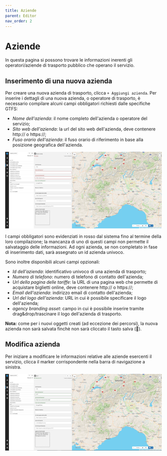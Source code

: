 ```yaml
---
title: Aziende
parent: Editor
nav_order: 2
---
```


# Aziende

In questa pagina si possono trovare le informazioni inerenti gli operatori/aziende di trasporto pubblico che operano il servizio.

## Inserimento di una nuova azienda

Per creare una nuova azienda di trasporto, clicca `+ Aggiungi azienda`.
Per inserire i dettagli di una nuova azienda, o operatore di trasporto, è necessario compilare alcuni campi obbligatori richiesti dalle specifiche GTFS:

- *Nome dell'azienda*: il nome completo dell'azienda o operatore del servizio;
- *Sito web dell'azienda*: la url del sito web dell'azienda, deve contenere http:// o https://;
- *Fuso orario dell'azienda*: il fuso orario di riferimento in base alla posizione geografica dell'azienda.

![screenshot](/img/agency-mandatory-fields.png)

I campi obbligatori sono evidenziati in rosso dal sistema fino al termine della loro compilazione; la mancanza di uno di questi campi non permette il salvataggio delle informazioni.
Ad ogni azienda, se non completato in fase di inserimento dati, sarà assegnato un id azienda univoco.

Sono inoltre disponibili alcuni campi opzionali:

- *Id dell'azienda*: identificativo univoco di una azienda di trasporto;
- *Numero di telefono*: numero di telefono di contatto dell'azienda;
- *Url della pagina delle tariffe*: la URL di una pagina web che permette di acquistare biglietti online, deve contenere http:// o https://;
- *Email dell'azienda*: indirizzo email di contatto dell'azienda;
- *Url del logo dell'azienda*: URL in cui è possibile specificare il logo dell'azienda;
- *agency branding asset*: campo in cui è possibile inserire tramite drag&drop/trascinare il logo dell'azienda di trasporto.

**Nota:** come per i nuovi oggetti creati (ad eccezione dei percorsi), la nuova azienda non sarà salvata finchè non sarà cliccato il tasto salva (💾).

## Modifica azienda

Per iniziare a modificare le informazioni relative alle aziende esercenti il servizio, clicca il marker corrispondente nella barra di navigazione a sinistra.

![screenshot](../../img/agency-detail.png)
